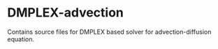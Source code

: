 # DMPLEX-advection
Contains source files for DMPLEX based solver for advection-diffusion equation. 
